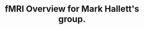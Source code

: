 ---
title: "fMRI Overview for Mark Hallett's group."
project_id: 
date: 
conference_id: ""
presenters:
   - peter_bandettini
summary: "<p>fMRI Overview for Mark Hallett&#39;s group.</p>"
file: /assets/presentations/T192.ppt
filename: T192.ppt
layout: presentation
---